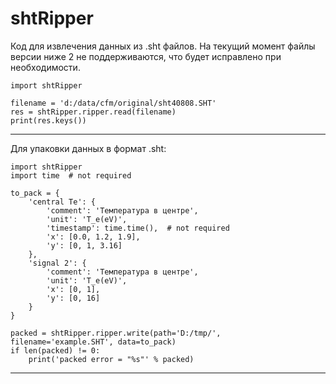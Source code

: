 # shtRipper

Код для извлечения данных из .sht файлов. На текущий момент файлы версии ниже 2 не поддерживаются, что будет исправлено
 при необходимости.


    import shtRipper
    
    filename = 'd:/data/cfm/original/sht40808.SHT'
    res = shtRipper.ripper.read(filename)
    print(res.keys())

---   


Для упаковки данных в формат .sht:

    import shtRipper
    import time  # not required

    to_pack = {
        'central Te': {
            'comment': 'Температура в центре',
            'unit': 'T_e(eV)',
            'timestamp': time.time(),  # not required
            'x': [0.0, 1.2, 1.9],
            'y': [0, 1, 3.16]
        },
        'signal 2': {
            'comment': 'Температура в центре',
            'unit': 'T_e(eV)',
            'x': [0, 1],
            'y': [0, 16]
        }
    }
    
    packed = shtRipper.ripper.write(path='D:/tmp/', filename='example.SHT', data=to_pack)
    if len(packed) != 0:
        print('packed error = "%s"' % packed)

---   